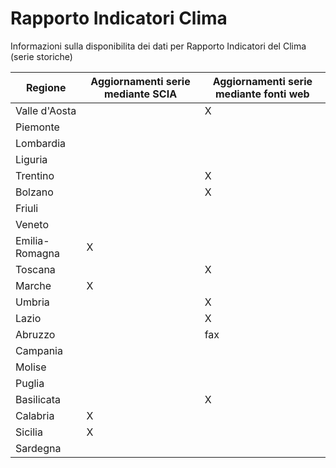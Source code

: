 # Rapporto Indicatori Clima

Informazioni sulla disponibilita dei dati per Rapporto Indicatori del Clima (serie storiche)



| Regione | Aggiornamenti serie mediante SCIA |  Aggiornamenti serie mediante fonti web | 
| --- |--- |--- |
| Valle d'Aosta | | X |
| Piemonte | | |
| Lombardia | | |
| Liguria | | |
| Trentino | | X |
| Bolzano | | X |
| Friuli | | |
| Veneto | | |
| Emilia- Romagna| X | |
| Toscana | | X |
| Marche | X | |
| Umbria | | X | 
| Lazio | | X | 
| Abruzzo | | fax |
| Campania | | |
| Molise | | |
| Puglia | | |
| Basilicata | | X |
| Calabria | X | |
| Sicilia | X | |
| Sardegna | | |

